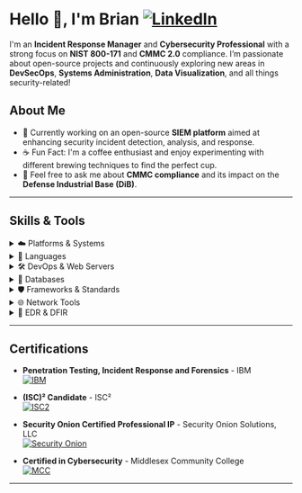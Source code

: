 # Hello 👋, I'm Brian [![LinkedIn](https://img.shields.io/badge/-LinkedIn-blue?style=flat&logo=linkedin)](https://www.linkedin.com/in/brian-w-7a71b715a/)

I'm an **Incident Response Manager** and **Cybersecurity Professional** with a strong focus on **NIST 800-171** and **CMMC 2.0** compliance. I’m passionate about open-source projects and continuously exploring new areas in **DevSecOps**, **Systems Administration**, **Data Visualization**, and all things security-related!

## About Me
- 🌱 Currently working on an open-source **SIEM platform** aimed at enhancing security incident detection, analysis, and response.
- ☕ Fun Fact: I'm a coffee enthusiast and enjoy experimenting with different brewing techniques to find the perfect cup.
- 💬 Feel free to ask me about **CMMC compliance** and its impact on the **Defense Industrial Base (DiB)**.

---

## Skills & Tools

<details>
<summary>☁️ Platforms & Systems</summary>

#### Cloud Platforms
![AWS EC2](https://img.shields.io/badge/AWS%20EC2-FF9900?style=for-the-badge&logo=amazon-ec2&logoColor=white)
![Azure](https://img.shields.io/badge/Azure-0078D4?style=for-the-badge&logo=microsoft-azure&logoColor=white)

#### Operating Systems
![Debian](https://img.shields.io/badge/Debian-A81D33?style=for-the-badge&logo=debian&logoColor=white)
![Red Hat](https://img.shields.io/badge/Red%20Hat-EE0000?style=for-the-badge&logo=red-hat&logoColor=white)
![Ubuntu](https://img.shields.io/badge/Ubuntu-E95420?style=for-the-badge&logo=ubuntu&logoColor=white)
![CentOS](https://img.shields.io/badge/CentOS-262577?style=for-the-badge&logo=centos&logoColor=white)
![Kali Linux](https://img.shields.io/badge/Kali%20Linux-557C94?style=for-the-badge&logo=kalilinux&logoColor=white)
![macOS](https://img.shields.io/badge/macOS-000000?style=for-the-badge&logo=apple&logoColor=white)
![Windows Server](https://img.shields.io/badge/Windows%20Server-0078D6?style=for-the-badge&logo=windows&logoColor=white)

</details>

<details>
<summary>🚀 Languages</summary>

<br>

![Python](https://img.shields.io/badge/Python-3776AB?style=for-the-badge&logo=python&logoColor=white)
![JavaScript](https://img.shields.io/badge/JavaScript-F7DF1E?style=for-the-badge&logo=javascript&logoColor=black)
![PowerShell](https://img.shields.io/badge/PowerShell-5391FE?style=for-the-badge&logo=powershell&logoColor=white)
![Bash](https://img.shields.io/badge/Bash-4EAA25?style=for-the-badge&logo=gnu-bash&logoColor=white)
![PHP](https://img.shields.io/badge/PHP-777BB4?style=for-the-badge&logo=php&logoColor=white)

</details>

<details>
<summary>🛠 DevOps & Web Servers</summary>

#### DevOps 
![Docker](https://img.shields.io/badge/Docker-2496ED?style=for-the-badge&logo=docker&logoColor=white)
![Kubernetes](https://img.shields.io/badge/Kubernetes-326CE5?style=for-the-badge&logo=kubernetes&logoColor=white)
![Ansible](https://img.shields.io/badge/Ansible-EE0000?style=for-the-badge&logo=ansible&logoColor=white)
![Terraform](https://img.shields.io/badge/Terraform-623CE4?style=for-the-badge&logo=terraform&logoColor=white)
![GitLab CI/CD](https://img.shields.io/badge/GitLab%20CI%2FCD-FC6D26?style=for-the-badge&logo=gitlab&logoColor=white)

#### Web Servers
![Apache](https://img.shields.io/badge/Apache-D22128?style=for-the-badge&logo=apache&logoColor=white)
![Nginx](https://img.shields.io/badge/Nginx-269539?style=for-the-badge&logo=nginx&logoColor=white)
![IIS](https://img.shields.io/badge/IIS-0078D4?style=for-the-badge&logo=microsoft&logoColor=white)

</details>

<details>
<summary>💾 Databases</summary>

<br>

![Elasticsearch](https://img.shields.io/badge/Elasticsearch-005571?style=for-the-badge&logo=elasticsearch&logoColor=white)
![MariaDB](https://img.shields.io/badge/MariaDB-003545?style=for-the-badge&logo=mariadb&logoColor=white)
![MySQL](https://img.shields.io/badge/MySQL-4479A1?style=for-the-badge&logo=mysql&logoColor=white)
![MongoDB](https://img.shields.io/badge/MongoDB-47A248?style=for-the-badge&logo=mongodb&logoColor=white)
![PostgreSQL](https://img.shields.io/badge/PostgreSQL-336791?style=for-the-badge&logo=postgresql&logoColor=white)
![Redis](https://img.shields.io/badge/Redis-DC382D?style=for-the-badge&logo=redis&logoColor=white)
![InfluxDB](https://img.shields.io/badge/InfluxDB-22ADF6?style=for-the-badge&logo=influxdb&logoColor=white)

</details>

<details>
<summary>🛡️ Frameworks & Standards</summary>

<br>

![NIST 800-171](https://img.shields.io/badge/NIST%20800--171-333333?style=for-the-badge&logo=gov&logoColor=white)
![CMMC 2.0](https://img.shields.io/badge/CMMC%202.0-4CAF50?style=for-the-badge&logo=checkmarx&logoColor=white)
![MITRE ATT&CK](https://img.shields.io/badge/MITRE%20ATT%26CK-FF6F00?style=for-the-badge&logo=mitre&logoColor=white)
![ISO 27001](https://img.shields.io/badge/ISO%2027001-0085CA?style=for-the-badge&logo=iso&logoColor=white)

</details>

<details>
<summary>🌐 Network Tools</summary>

<br>

![Wireshark](https://img.shields.io/badge/Wireshark-1679A7?style=for-the-badge&logo=wireshark&logoColor=white)
![Suricata](https://img.shields.io/badge/Suricata-E23E57?style=for-the-badge&logo=suricata&logoColor=white)
![ZEEK](https://img.shields.io/badge/ZEEK-007ACC?style=for-the-badge&logo=zeek&logoColor=white)
![Snort](https://img.shields.io/badge/Snort-000000?style=for-the-badge&logo=snort&logoColor=white)
![HPing3](https://img.shields.io/badge/HPing3-008080?style=for-the-badge)
![TheHive](https://img.shields.io/badge/TheHive-F5A623?style=for-the-badge&logo=thehive&logoColor=white)
![Moloch](https://img.shields.io/badge/Moloch-2D8CFF?style=for-the-badge&logo=moloch&logoColor=white)
![OpenVAS](https://img.shields.io/badge/OpenVAS-4CAF50?style=for-the-badge&logo=openvas&logoColor=white)

</details>

<details>
<summary>🔎 EDR & DFIR</summary>

<br>

![Bitdefender GravityZone](https://img.shields.io/badge/Bitdefender%20GravityZone-D94D27?style=for-the-badge&logo=bitdefender&logoColor=white)
![Microsoft Defender](https://img.shields.io/badge/Microsoft%20Defender-0078D4?style=for-the-badge&logo=microsoftdefender&logoColor=white)
![Velociraptor](https://img.shields.io/badge/Velociraptor-000000?style=for-the-badge&logo=velociraptor&logoColor=white)
![Autopsy](https://img.shields.io/badge/Autopsy-5D6D7E?style=for-the-badge&logo=autopsy&logoColor=white)
![Sleuth Kit](https://img.shields.io/badge/Sleuth%20Kit-1F618D?style=for-the-badge&logo=sleuthkit&logoColor=white)
![FTK](https://img.shields.io/badge/FTK-212121?style=for-the-badge&logo=accessdata&logoColor=white)
![EnCase](https://img.shields.io/badge/EnCase-3E4A61?style=for-the-badge&logo=encase&logoColor=white)

</details>

---

## Certifications

- **Penetration Testing, Incident Response and Forensics** - IBM  
  [![IBM](https://img.shields.io/badge/IBM-1F70C1?style=for-the-badge&logo=ibm&logoColor=white)](https://www.linkedin.com/in/brian-w-7a71b715a/details/certifications/)

- **(ISC)² Candidate** - ISC²  
  [![ISC2](https://img.shields.io/badge/ISC²-006400?style=for-the-badge&logo=isc2&logoColor=white)](https://www.credly.com/badges/050ca5a0-1b80-4b1d-a7b6-ba46f847d254)

- **Security Onion Certified Professional IP** - Security Onion Solutions, LLC  
  [![Security Onion](https://img.shields.io/badge/Security%20Onion-333333?style=for-the-badge&logo=shield&logoColor=white)](https://www.linkedin.com/in/brian-w-7a71b715a/details/certifications/)

- **Certified in Cybersecurity** - Middlesex Community College  
  [![MCC](https://img.shields.io/badge/MCC-Certified%20in%20Cybersecurity-blue?style=for-the-badge)](https://www.linkedin.com/in/brian-w-7a71b715a/details/certifications/)

---
